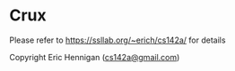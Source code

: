 # Crux
Please refer to https://ssllab.org/~erich/cs142a/ for details

Copyright Eric Hennigan (cs142a@gmail.com)
